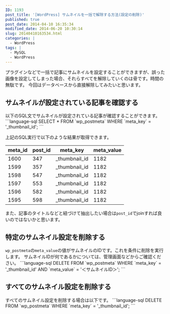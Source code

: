 ```yaml
---
ID: 1193
post_title: '[WordPress] サムネイルを一括で解除する方法(設定の削除)'
published: true
post_date: 2014-04-10 16:35:34
modified_date: 2014-06-20 10:30:14
slug: 20140410163534.html
categories: |
  - WordPress
tags: |
  - MySQL
  - WordPress
---
```

プラグインなどで一括で記事にサムネイルを設定することができますが、誤った画像を設定してしまった場合、それらすべてを解除していくのは骨です。時間の無駄です。
今回はデータベースから直接解除してみたいと思います。
<!--more-->
<h2>サムネイルが設定されている記事を確認する</h2>
以下のSQL文でサムネイルが設定されている記事が確認することができます。
```language-sql
SELECT * FROM `wp_postmeta` WHERE `meta_key` = '_thumbnail_id';
```

上記のSQL実行で以下のような結果が取得できます。
<table class="table table-bordered"><thead><tr><th>meta_id</th><th>post_id</th><th>meta_key</th><th>meta_value</th></tr></thead><tbody><tr><td>1600</td><td>347</td><td>_thumbnail_id</td><td>1182</td></tr><tr><td>1599</td><td>357</td><td>_thumbnail_id</td><td>1182</td></tr><tr><td>1598</td><td>547</td><td>_thumbnail_id</td><td>1182</td></tr><tr><td>1597</td><td>553</td><td>_thumbnail_id</td><td>1182</td></tr><tr><td>1596</td><td>582</td><td>_thumbnail_id</td><td>1182</td></tr><tr><td>1595</td><td>598</td><td>_thumbnail_id</td><td>1182</td></tr></tbody></table>

また、記事のタイトルなどと紐づけて抽出したい場合は<code>post_id</code>でjoinすれば良いのではないかと思います。

<h2>特定のサムネイル設定を削除する</h2> 
<code>wp_postmeta</code>の<code>meta_value</code>の値がサムネイルのIDです。これを条件に削除を実行します。
サムネイルIDが何であるかについては、管理画面などからご確認ください。
```language-sql
DELETE FROM `wp_postmeta` WHERE `meta_key` = '_thumbnail_id' AND `meta_value` = '＜サムネイルID＞';
```

<h2>すべてのサムネイル設定を削除する</h2> 
すべてのサムネイル設定を削除する場合は以下です。
```language-sql
DELETE FROM `wp_postmeta` WHERE `meta_key` = '_thumbnail_id';
```